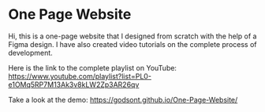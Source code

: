 # One Page Website
Hi, this is a one-page website that I designed from scratch with the help of a Figma design. I have also created video tutorials on the complete process of development.

Here is the link to the complete playlist on YouTube:
https://www.youtube.com/playlist?list=PL0-e1OMq5RP7M13Ak3v8kLW2Zp3AR26qv

Take a look at the demo: https://godsont.github.io/One-Page-Website/
